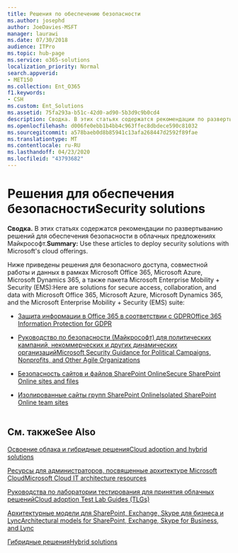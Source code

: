 ```yaml
---
title: Решения по обеспечению безопасности
ms.author: josephd
author: JoeDavies-MSFT
manager: laurawi
ms.date: 07/30/2018
audience: ITPro
ms.topic: hub-page
ms.service: o365-solutions
localization_priority: Normal
search.appverid:
- MET150
ms.collection: Ent_O365
f1.keywords:
- CSH
ms.custom: Ent_Solutions
ms.assetid: 75fa293a-b51c-42d0-ad90-5b3d9c9b0cd4
description: Сводка. В этих статьях содержатся рекомендации по развертыванию решений для обеспечения безопасности в облачных предложениях Майкрософт.
ms.openlocfilehash: d006fe0ebb1b4bb4c963ffec8dbdece590c81032
ms.sourcegitcommit: a578baeb0d8b85941c13afa268447d2592f89fae
ms.translationtype: MT
ms.contentlocale: ru-RU
ms.lasthandoff: 04/23/2020
ms.locfileid: "43793682"
---
```

# <a name="security-solutions"></a><span data-ttu-id="fd5d0-103">Решения для обеспечения безопасности</span><span class="sxs-lookup"><span data-stu-id="fd5d0-103">Security solutions</span></span>

 <span data-ttu-id="fd5d0-104">**Сводка.** В этих статьях содержатся рекомендации по развертыванию решений для обеспечения безопасности в облачных предложениях Майкрософт.</span><span class="sxs-lookup"><span data-stu-id="fd5d0-104">**Summary:** Use these articles to deploy security solutions with Microsoft's cloud offerings.</span></span>
  
<span data-ttu-id="fd5d0-105">Ниже приведены решения для безопасного доступа, совместной работы и данных в рамках Microsoft Office 365, Microsoft Azure, Microsoft Dynamics 365, а также пакета Microsoft Enterprise Mobility + Security (EMS):</span><span class="sxs-lookup"><span data-stu-id="fd5d0-105">Here are solutions for secure access, collaboration, and data with Microsoft Office 365, Microsoft Azure, Microsoft Dynamics 365, and the Microsoft Enterprise Mobility + Security (EMS) suite:</span></span>

- [<span data-ttu-id="fd5d0-106">Защита информации в Office 365 в соответствии с GDPR</span><span class="sxs-lookup"><span data-stu-id="fd5d0-106">Office 365 Information Protection for GDPR</span></span>](office-365-information-protection-for-gdpr.md)
  
- [<span data-ttu-id="fd5d0-107">Руководство по безопасности (Майкрософт) для политических кампаний, некоммерческих и других динамических организаций</span><span class="sxs-lookup"><span data-stu-id="fd5d0-107">Microsoft Security Guidance for Political Campaigns, Nonprofits, and Other Agile Organizations</span></span>](microsoft-security-guidance-for-political-campaigns-nonprofits-and-other-agile-o.md)
    
- [<span data-ttu-id="fd5d0-108">Безопасность сайтов и файлов SharePoint Online</span><span class="sxs-lookup"><span data-stu-id="fd5d0-108">Secure SharePoint Online sites and files</span></span>](secure-sharepoint-online-sites-and-files.md)
    
- [<span data-ttu-id="fd5d0-109">Изолированные сайты групп SharePoint Online</span><span class="sxs-lookup"><span data-stu-id="fd5d0-109">Isolated SharePoint Online team sites</span></span>](isolated-sharepoint-online-team-sites.md)
<br/><br/>
    
## <a name="see-also"></a><span data-ttu-id="fd5d0-110">См. также</span><span class="sxs-lookup"><span data-stu-id="fd5d0-110">See Also</span></span>

[<span data-ttu-id="fd5d0-111">Освоение облака и гибридные решения</span><span class="sxs-lookup"><span data-stu-id="fd5d0-111">Cloud adoption and hybrid solutions</span></span>](cloud-adoption-and-hybrid-solutions.yml)
  
[<span data-ttu-id="fd5d0-112">Ресурсы для администраторов, посвященные архитектуре Microsoft Cloud</span><span class="sxs-lookup"><span data-stu-id="fd5d0-112">Microsoft Cloud IT architecture resources</span></span>](microsoft-cloud-it-architecture-resources.md)
  
[<span data-ttu-id="fd5d0-113">Руководства по лаборатории тестирования для принятия облачных решений</span><span class="sxs-lookup"><span data-stu-id="fd5d0-113">Cloud adoption Test Lab Guides (TLGs)</span></span>](cloud-adoption-test-lab-guides-tlgs.md)
  
[<span data-ttu-id="fd5d0-114">Архитектурные модели для SharePoint, Exchange, Skype для бизнеса и Lync</span><span class="sxs-lookup"><span data-stu-id="fd5d0-114">Architectural models for SharePoint, Exchange, Skype for Business, and Lync</span></span>](architectural-models-for-sharepoint-exchange-skype-for-business-and-lync.md)
  
[<span data-ttu-id="fd5d0-115">Гибридные решения</span><span class="sxs-lookup"><span data-stu-id="fd5d0-115">Hybrid solutions</span></span>](hybrid-solutions.md)



